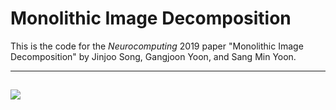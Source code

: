 # Monolithic Image Decomposition

This is the code for the *Neurocomputing* 2019 paper "Monolithic Image Decomposition" by Jinjoo Song, Gangjoon Yoon, and Sang Min Yoon.

-----------------------------------------------------------------------------------------------------------------------
<img src="https://user-images.githubusercontent.com/18275012/62987543-420e5080-be7b-11e9-8b73-78c17a44c17c.jpg"></img>
-----------------------------------------------------------------------------------------------------------------------
